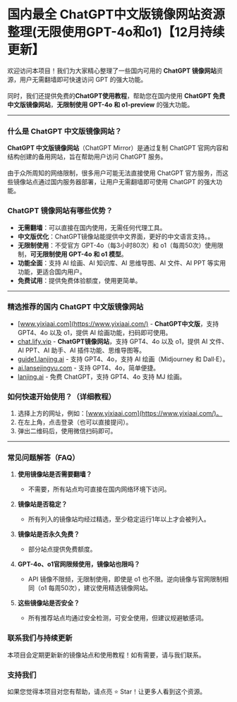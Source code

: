 # 国内最全 ChatGPT中文版镜像网站资源整理(无限使用GPT-4o和o1)【12月持续更新】 

欢迎访问本项目！我们为大家精心整理了一些国内可用的 **ChatGPT 镜像网站**资源，用户无需翻墙即可快速访问 GPT 的强大功能。<br />
<br />
同时，我们还提供免费的**ChatGPT使用教程**，帮助您在国内使用 **ChatGPT 免费中文版镜像网站**，**无限制使用 GPT-4o 和 o1-preview** 的强大功能。

---

### 什么是 ChatGPT 中文版镜像网站？

**ChatGPT 中文版镜像网站**（ChatGPT Mirror）是通过复制 ChatGPT 官网内容和结构创建的备用网站，旨在帮助用户访问 ChatGPT 服务。<br />
<br />
由于众所周知的网络限制，很多用户可能无法直接使用 ChatGPT 官方服务，而这些镜像站点通过国内服务器部署，让用户无需翻墙即可使用 ChatGPT 的强大功能。<br />

### ChatGPT 镜像网站有哪些优势？

- **无需翻墙**：可以直接在国内使用，无需任何代理工具。
- **中文版优化**：ChatGPT镜像站能提供中文界面，更好的中文语言支持。。
- **无限制使用**：不受官方 GPT-4o（每3小时80次）和 o1（每周50次）使用限制，**可无限制使用 GPT-4o 和 o1 模型**。
- **功能全面**：支持 AI 绘画、AI 知识库、AI 思维导图、AI 文件、AI PPT 等实用功能，更适合国内用户。
- **免费试用**：提供免费体验额度，使用更简单。

---

### 精选推荐的国内 ChatGPT 中文版镜像网站

- [www.yixiaai.com](https://www.yixiaai.com/) - **ChatGPT中文版**，支持 GPT4、4o 以及 o1，提供 AI 绘画功能，扫码即可使用。
- [chat.lify.vip](https://chat.lify.vip/) - **ChatGPT镜像网站**，支持 GPT4、4o 以及 o1，提供 AI 文件、AI PPT、AI 助手、AI 插件功能、思维导图等。
- [guide1.lanjing.ai](https://guide1.lanjing.ai/) - 支持 GPT4、4o，支持 AI 绘画（Midjourney 和 Dall·E）。
- [ai.lansejingyu.com](https://ai.lansejingyu.com/) - 支持 GPT4、4o，简单便捷。
- [lanjing.ai](https://lanjing.ai/) - 免费 ChatGPT，支持 GPT4、4o 支持 MJ 绘画。

### 如何快速开始使用？（详细教程）

1. 选择上方的网址，例如：[www.yixiaai.com](https://www.yixiaai.com/)。
2. 在左上角，点击登录（也可以直接提问）。
3. 弹出二维码后，使用微信扫码即可。

---

### 常见问题解答（FAQ）

1. **使用镜像站是否需要翻墙？**
   - 不需要，所有站点均可直接在国内网络环境下访问。
   
2. **镜像站是否稳定？**
   - 所有列入的镜像站均经过精选，至少稳定运行1年以上才会被列入。
   
3. **镜像站是否永久免费？**
   - 部分站点提供免费额度。
   
4. **GPT-4o、o1官网限频使用，镜像站也限吗？**
   - API 镜像不限频，无限制使用，即使是 o1 也不限。逆向镜像与官网限制相同（o1 每周50次），建议使用精选镜像网站。
   
5. **这些镜像站是否安全？**
   - 所有推荐站点均通过安全检测，可安全使用，但建议规避敏感词。

### 联系我们与持续更新

本项目会定期更新新的镜像站点和使用教程！如有需要，请与我们联系。

### 支持我们

如果您觉得本项目对您有帮助，请点亮 ⭐ Star！让更多人看到这个资源。
